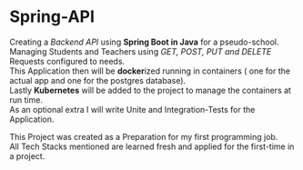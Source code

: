 # Spring-API
Creating a _Backend API_ using **Spring Boot in Java** for a pseudo-school.  
Managing Students and Teachers using _GET, POST, PUT and DELETE_ Requests configured to needs.  
This Application then will be **docker**ized running in containers ( one for the actual app and one for the postgres database).  
Lastly **Kubernetes** will be added to the project to manage the containers at run time.  
As an optional extra I will write Unite and Integration-Tests for the Application.  
  
This Project was created as a Preparation for my first programming job.  
All Tech Stacks mentioned are learned fresh and applied for the first-time in a project.
